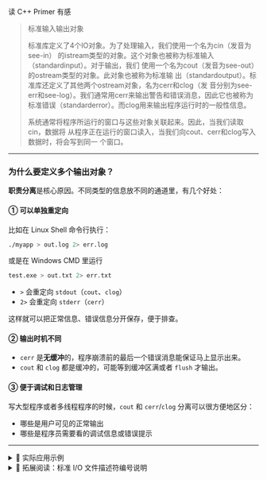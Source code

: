 读 C++ Primer 有感

> 标准输入输出对象
>
> 标准库定义了4个IO对象。为了处理输入，我们使用一个名为cin（发音为see-in）
> 的istream类型的对象。这个对象也被称为标准输入（standardinput）。对于输出，我们
> 使用一个名为cout（发音为see-out）的ostream类型的对象。此对象也被称为标准输
> 出（standardoutput）。标准库还定义了其他两个ostream对象，名为cerr和clog（发
> 音分别为see-err和see-log）。我们通常用cerr来输出警告和错误消息，因此它也被称为
> 标准错误（standarderror）。而clog用来输出程序运行时的一般性信息。
>
> 系统通常将程序所运行的窗口与这些对象关联起来。因此，当我们读取cin，数据将
> 从程序正在运行的窗口读入，当我们向cout、cerr和clog写入数据时，将会写到同一
> 个窗口。

---

### 为什么要定义多个输出对象？

**职责分离**是核心原因。不同类型的信息放不同的通道里，有几个好处：

#### ① 可以单独重定向

比如在 Linux Shell 命令行执行：

```bash
./myapp > out.log 2> err.log
```

或是在 Windows CMD 里运行

```bash
test.exe > out.txt 2> err.txt
```

* `>` 会重定向 `stdout`（`cout`、`clog`）
* `2>` 会重定向 `stderr`（`cerr`）


这样就可以把正常信息、错误信息分开保存，便于排查。

#### ② 输出时机不同

* `cerr` 是**无缓冲**的，程序崩溃前的最后一个错误消息能保证马上显示出来。
* `cout` 和 `clog` 都是缓冲的，可能等到缓冲区满或者 `flush` 才输出。

#### ③ 便于调试和日志管理

写大型程序或者多线程程序的时候，`cout` 和 `cerr`/`clog` 分离可以很方便地区分：

* 哪些是用户可见的正常输出
* 哪些是程序员需要看的调试信息或错误提示

---
<details><summary>📌 实际应用示例</summary>
<p>

```cpp
#include <iostream>
using namespace std;

int main() {
    cout << "程序正常运行中" << endl;
    clog << "日志记录：已经进入主函数" << endl;
    cerr << "错误：文件未找到" << endl;
    return 0;
}
```

运行时：

* `cout` 和 `clog` 一起进标准输出
* `cerr` 直接去标准错误输出

</p>
</details>


<details><summary>📌 拓展阅读：标准 I/O 文件描述符编号说明</summary>
<p>

名称 | 文件描述符编号 | 说明
-- | -- | --
标准输入 stdin | 0 | 一般来自键盘
标准输出 stdout | 1 | 一般到终端/显示器
标准错误 stderr | 2 | 一般到终端/显示器，独立于 stdout

在 Unix-like 系统（Linux、macOS、FreeBSD、OpenBSD…）里，进程启动时就会自动打开 0、1、2 三个文件描述符，分别连接到对应的标准输入输出设备。

* `0` -> `/dev/stdin`
* `1` -> `/dev/stdout`
* `2` -> `/dev/stderr`

虽然 Windows 底层没有 Unix 那种文件描述符（file descriptor）的概念，而是用 **HANDLE** 句柄，但在 C/C++ 标准库（MSVC、MinGW、WSL 等环境）里，为了兼容 POSIX 风格，**C runtime 依然保留了 0、1、2 对应标准输入、输出、错误**。

> 所以在 Windows 上用 `freopen` 或重定向 `1>`、`2>`、`0<` 这些操作也都可以正常工作。

</p>
</details> 